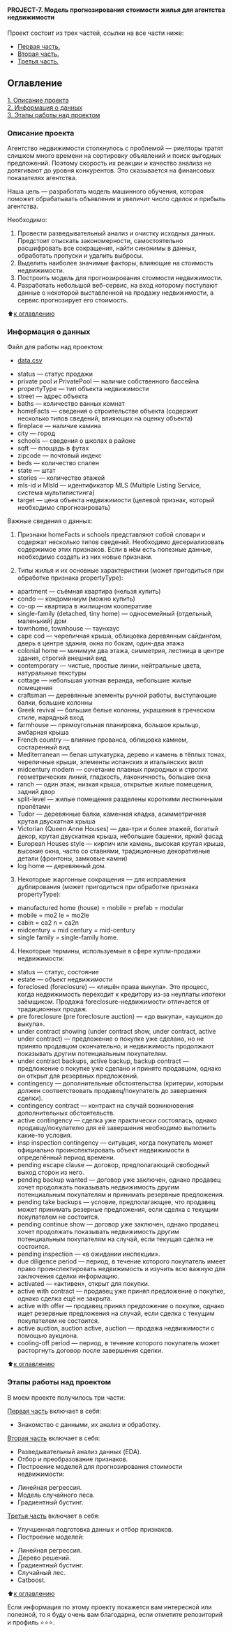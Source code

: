 # <h4>PROJECT-7. Модель прогнозирования стоимости жилья для агентства недвижимости</h4>


Проект состоит из трех частей, ссылки на все части ниже:
* [Первая часть.](https://github.com/Pupsova/course_data_science/blob/main/PROJECT-7_House_prices_predict/Project_7_1.ipynb)
* [Вторая часть.](https://github.com/Pupsova/course_data_science/blob/main/PROJECT-7_House_prices_predict/Project_7_2.ipynb)
* [Третья часть.](https://github.com/Pupsova/course_data_science/blob/main/PROJECT-7_House_prices_predict/Project_7_3.ipynb)



## Оглавление  
[1. Описание проекта](#Описание-проекта)   
[2. Информация о данных](#Краткая-информация-о-данных)  
[3. Этапы работы над проектом](#Этапы-работы-над-проектом)

### Описание проекта    

Агентство недвижимости столкнулось с проблемой — риелторы тратят слишком много времени на сортировку объявлений и поиск выгодных предложений. Поэтому скорость их реакции и качество анализа не дотягивают до уровня конкурентов. Это сказывается на финансовых показателях агентства.

Наша цель — разработать модель машинного обучения, которая поможет обрабатывать объявления и увеличит число сделок и прибыль агентства.

Необходимо:
1. Провести разведывательный анализ и очистку исходных данных. Предстоит отыскать закономерности, самостоятельно расшифровать все сокращения, найти синонимы в данных, обработать пропуски и удалить выбросы.
2. Выделить наиболее значимые факторы, влияющие на стоимость недвижимости.
3. Построить модель для прогнозирования стоимости недвижимости.
4. Разработать небольшой веб-сервис, на вход которому поступают данные о некоторой выставленной на продажу недвижимости, а сервис прогнозирует его стоимость.

:arrow_up:[к оглавлению](#Оглавление)


### Информация о данных

Файл для работы над проектом:
- [data.csv](https://drive.google.com/file/d/11-ZNNIdcQ7TbT8Y0nsQ3Q0eiYQP__NIW/view?usp=share_link) 

* status — статус продажи
* private pool и PrivatePool — наличие собственного бассейна
* propertyType — тип объекта недвижимости
* street — адрес объекта
* baths — количество ванных комнат
* homeFacts — сведения о строительстве объекта (содержит несколько типов сведений, влияющих на оценку объекта)
* fireplace — наличие камина
* city — город
* schools — сведения о школах в районе
* sqft — площадь в футах
* zipcode — почтовый индекс
* beds — количество спален
* state — штат
* stories — количество этажей
* mls-id и MlsId — идентификатор MLS (Multiple Listing Service, система
мультилистинга)
* target — цена объекта недвижимости (целевой признак, который
необходимо спрогнозировать)


Важные сведения о данных:
1. Признаки homeFacts и schools представляют собой словари и содержат несколько типов сведений. Необходимо десериализовать
содержимое этих признаков. Если в нём есть полезные данные, необходимо создать из них новые признаки.

2. Типы жилья и их основные характеристики (может пригодиться при обработке признака propertyType):
* apartment — съёмная квартира (нельзя купить)
* condo — кондоминиум (можно купить)
* co-op — квартира в жилищном кооперативе
* single-family (detached, tiny home) — односемейный (отдельный, маленький) дом
* townhome, townhouse — таунхаус
* cape cod — черепичная крыша, облицовка деревянным сайдингом, дверь в центре здания, окна по бокам, один-два этажа
* colonial home — минимум два этажа, симметрия, лестница в центре здания, строгий внешний вид
* contemporary — чистые, простые линии, нейтральные цвета, натуральные текстуры
* cottage — небольшая уютная веранда, небольшие жилые помещения
* craftsman — деревянные элементы ручной работы, выступающие балки, большие колонны
* Greek revival — большие белые колонны, украшения в греческом стиле, нарядный вход
* farmhouse — прямоугольная планировка, большое крыльцо, амбарная крыша
* French country — влияние прованса, облицовка камнем, состаренный вид
* Mediterranean — белая штукатурка, дерево и камень в тёплых тонах, черепичные крыши, элементы испанских и итальянских вилл
* midcentury modern — сочетание плавных природных и строгих геометрических линий, гладкость, лаконичность, большие окна
* ranch — один этаж, низкая крыша, открытые жилые помещения, задний двор
* split-level — жилые помещения разделены короткими лестничными пролётами
* Tudor — деревянные балки, каменная кладка, асимметричная крутая двускатная крыша
* Victorian (Queen Anne Houses) — два-три и более этажей, богатый декор, крутая двускатная крыша, небольшие башенки, яркий фасад
* European Houses style — кирпич или камень, высокая крутая крыша, высокие окна, часто со ставнями, традиционные декоративные детали (фронтоны, замковые камни)
* log home — деревянный дом.

3. Некоторые жаргонные сокращения — для исправления дублирования (может пригодиться при обработке признака propertyType):
* manufactured home (house) = mobile = prefab = modular
* mobile = mo2 le = mo2le
* cabin = ca2 n = ca2n
* midcentury = mid century = mid-century
* single family = single-family home.

4. Некоторые термины, используемые в сфере купли-продажи недвижимости:
* status — статус, состояние
* estate — объект недвижимости
* foreclosed (foreclosure) — «лишён права выкупа». Это процесс, когда недвижимость переходит к кредитору из-за неуплаты ипотеки заёмщиком. Продажа foreclosure-недвижимости отличается от традиционных продаж.
* pre foreclosure (pre foreclosure auction) — «до выкупа», «аукцион до выкупа».
* under contract showing (under contract show, under contract, active under contract) — предложение о покупке
уже сделано, но не принято продавцом окончательно, и недвижимость продолжают показывать другим потенциальным
покупателям.
* under contract backups, active backup, backup contract — предложение о покупке уже сделано и принято продавцом,
однако он открыт для резервных предложений.
* contingency — дополнительные обстоятельства (критерии, которым должен соответствовать продавец/покупатель до
завершения сделки).
* contingency contract — контракт на случай возникновения дополнительных обстоятельств.
* active contingency — сделка уже практически состоялась, однако продавцу/покупателю для её завершения необходимо
выполнить какие-то условия.
* insp inspection contingency — ситуация, когда покупатель может официально проинспектировать объект недвижимости в
определённый период времени.
* pending escape clause — договор, предполагающий свободный выход сторон из него.
* pending backup wanted — договор уже заключен, однако продавец хочет продолжать показывать недвижимость другим
потенциальным покупателям и принимать резервные предложения.
* pending take backups — условие, предполагающее, что продавец может принимать резерные предложения, если сделка
с текущим покупателем не состоится.
* pending continue show — договор уже заключен, однако продавец хочет продолжать показывать недвижимость другим
потенциальным покупателям на случай, если текущая сделка не состоится.
* pending inspection — «в ожидании инспекции».
* due diligence period — период, в течение которого покупатель имеет право проинспектировать недвижимость и изучить всю
важную для заключения сделки информацию.
* activated — «активен», открыт для покупки.
* active with contract — продавец уже принял предложение о покупке, однако сделка ещё не закрыта.
* active with offer — продавец принял предложение о покупке, однако ищет резервные предложения на случай, если сделка с
текущим покупателем не состоится.
* active auction, auction active, auction — продажа недвижимости с помощью аукциона.
* cooling-off period — период, в течение которого покупатель может расторгнуть договор после завершения сделки.

:arrow_up:[к оглавлению](#Оглавление)


### Этапы работы над проектом

В моем проекте получилось три части:

[Первая часть](https://github.com/Pupsova/course_data_science/blob/main/PROJECT-7_House_prices_predict/Project_7_1.ipynb) включает в себя:
* Знакомство с данными, их анализ и обработку.

[Вторая часть](https://github.com/Pupsova/course_data_science/blob/main/PROJECT-7_House_prices_predict/Project_7_2.ipynb) включает в себя:
* Разведывательный анализ данных (EDA).
* Отбор и преобразование признаков.
* Построение моделей для прогнозирования стоимости недвижимости:
 - Линейная регрессия.
 - Модель случайного леса.
 - Градиентный бустинг.

[Третья часть](https://github.com/Pupsova/course_data_science/blob/main/PROJECT-7_House_prices_predict/Project_7_3.ipynb) включает в себя:
* Улучшенная подготовка данных и отбор признаков.
* Построение моделей:
 - Линейная регрессия.
 - Дерево решений.
 - Градиентный бустинг.
 - Случайный лес.
 - Catboost.


:arrow_up:[к оглавлению](#Оглавление)


Если информация по этому проекту покажется вам интересной или полезной, то я буду очень вам благодарна, если отметите репозиторий и профиль ⭐️⭐️⭐️.
